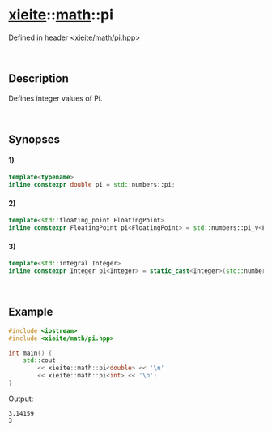 # [xieite](../xieite.md)\:\:[math](../math.md)\:\:pi
Defined in header [<xieite/math/pi.hpp>](../../include/xieite/math/pi.hpp)

&nbsp;

## Description
Defines integer values of Pi.

&nbsp;

## Synopses
#### 1)
```cpp
template<typename>
inline constexpr double pi = std::numbers::pi;
```
#### 2)
```cpp
template<std::floating_point FloatingPoint>
inline constexpr FloatingPoint pi<FloatingPoint> = std::numbers::pi_v<FloatingPoint>;
```
#### 3)
```cpp
template<std::integral Integer>
inline constexpr Integer pi<Integer> = static_cast<Integer>(std::numbers::pi);
```

&nbsp;

## Example
```cpp
#include <iostream>
#include <xieite/math/pi.hpp>

int main() {
    std::cout
        << xieite::math::pi<double> << '\n'
        << xieite::math::pi<int> << '\n';
}
```
Output:
```
3.14159
3
```
